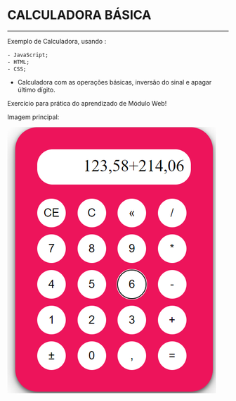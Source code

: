 # CALCULADORA BÁSICA
-----

Exemplo de Calculadora, usando :   

    - JavaScript;
    - HTML;
    - CSS;

* Calculadora com as operações básicas, inversão do sinal e apagar último dígito.

Exercício para prática do aprendizado de Módulo Web!

Imagem principal:

![calculadora](/img/img_calculadora.png)
